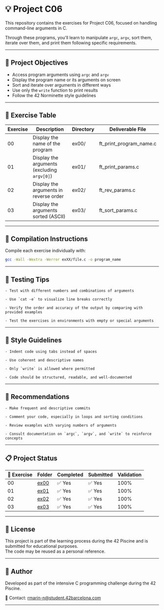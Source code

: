 # 💡 Project C06

This repository contains the exercises for Project C06, focused on handling command-line arguments in C.

Through these programs, you'll learn to manipulate `argc`, `argv`, sort them, iterate over them, and print them following specific requirements.

---

## 🎯 Project Objectives

- Access program arguments using `argc` and `argv`  
- Display the program name or its arguments on screen  
- Sort and iterate over arguments in different ways  
- Use only the `write` function to print results  
- Follow the 42 Norminette style guidelines

---

## 📁 Exercise Table

| Exercise | Description                              | Directory | Deliverable File           |
|----------|------------------------------------------|-----------|-----------------------------|
| 00       | Display the name of the program          | ex00/     | ft_print_program_name.c     |
| 01       | Display the arguments (excluding `argv[0]`) | ex01/   | ft_print_params.c           |
| 02       | Display the arguments in reverse order   | ex02/     | ft_rev_params.c             |
| 03       | Display the arguments sorted (ASCII)     | ex03/     | ft_sort_params.c            |

---

## 🔧 Compilation Instructions

Compile each exercise individually with:

```bash
gcc -Wall -Wextra -Werror exXX/file.c -o program_name
```

---

## 🧪 Testing Tips

    - Test with different numbers and combinations of arguments  
    
    - Use `cat -e` to visualize line breaks correctly  
    
    - Verify the order and accuracy of the output by comparing with provided examples  
    
    - Test the exercises in environments with empty or special arguments

---

## 📐 Style Guidelines

    - Indent code using tabs instead of spaces  
    
    - Use coherent and descriptive names  
    
    - Only `write` is allowed where permitted  
    
    - Code should be structured, readable, and well-documented

---

## 📌 Recommendations

    - Make frequent and descriptive commits  
    
    - Comment your code, especially in loops and sorting conditions  
    
    - Review examples with varying numbers of arguments  
    
    - Consult documentation on `argc`, `argv`, and `write` to reinforce concepts

---

## 📋 Project Status

| 🧩 Exercise | Folder       | Completed | Submitted | Validation |
|-------------|--------------|-----------|-----------|------------|
| 00          | [ex00](./ex00/) | ✅ Yes  | ✅ Yes  | 100%       |
| 01          | [ex01](./ex01/) | ✅ Yes  | ✅ Yes  | 100%       |
| 02          | [ex02](./ex02/) | ✅ Yes  | ✅ Yes  | 100%       |
| 03          | [ex03](./ex03/) | ✅ Yes  | ✅ Yes  | 100%       |

---

## 📜 License

This project is part of the learning process during the 42 Piscine and is submitted for educational purposes.  
The code may be reused as a personal reference.

---

## 🙋 Author

Developed as part of the intensive C programming challenge during the 42 Piscine.

📧 Contact: rmarin-n@student.42barcelona.com

---
